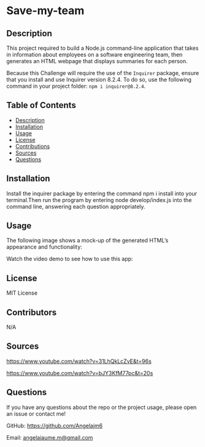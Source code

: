 # Save-my-team

## Description

This project required to build a Node.js command-line application that takes in information about employees on a software engineering team, then generates an HTML webpage that displays summaries for each person. 

Because this Challenge will require the use of the `Inquirer` package, ensure that you install and use Inquirer version 8.2.4. To do so, use the following command in your project folder: `npm i inquirer@8.2.4`.



## Table of Contents
- [Description](#Description)
- [Installation](#Installation)
- [Usage](#Usage)
- [License](#License)
- [Contributions](#Contributions)
- [Sources](#Sources)
- [Questions](#Questions)


## Installation
Install the inquirer package by entering the command npm i install into your terminal.Then run the program by entering node develop/index.js into the command line, answering each question appropriately.


## Usage

The following image shows a mock-up of the generated HTML’s appearance and functionality:



Watch the video demo to see how to use this app:




## License

MIT License

## Contributors

N/A

## Sources

https://www.youtube.com/watch?v=31LhQkLcZvE&t=96s

https://www.youtube.com/watch?v=bJY3KfM77pc&t=20s


## Questions

If you have any questions about the repo or the project usage, please open an issue or contact me!

GitHub: https://github.com/Angelajm6

Email: angelajaume.m@gmail.com
